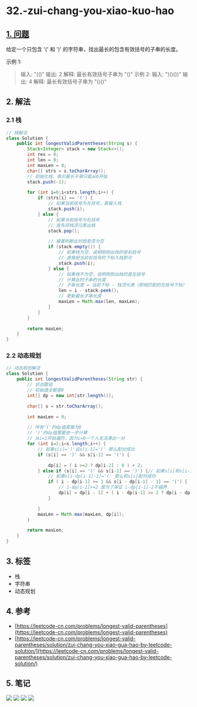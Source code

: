 # 32.-zui-chang-you-xiao-kuo-hao

## [1. 问题](https://leetcode-cn.com/problems/longest-valid-parentheses/)

给定一个只包含 '\(' 和 '\)' 的字符串，找出最长的包含有效括号的子串的长度。

示例 1:

> 输入: "\(\(\)" 输出: 2 解释: 最长有效括号子串为 "\(\)"  示例 2: 输入: "\)\(\)\(\)\)" 输出: 4 解释: 最长有效括号子串为 "\(\)\(\)"

## 2. 解法

### 2.1 栈

```java
// 栈解法
class Solution {
    public int longestValidParentheses(String s) {
        Stack<Integer> stack = new Stack<>();
        int res = 0;
        int len = 0;
        int maxLen = 0;
        char[] strs = s.toCharArray();
        // 初始化栈，表示最长子串只能从0开始
        stack.push(-1);

        for (int i=0;i<strs.length;i++) {
            if (strs[i] == '(') {
                // 如果当前括号为左括号，直接入栈
                stack.push(i);
            } else {
                // 如果当前括号为右括号
                // 首先将栈顶元素出栈
                stack.pop();

                // 接着判断此时栈是否为空
                if (stack.empty()) {
                    // 如果栈为空，说明刚刚出栈的是右括号
                    // 直接把当前右括号的下标入栈即可
                    stack.push(i);
                } else {
                    // 如果栈不为空，说明刚刚出栈的是左括号
                    // 计算此时子串的长度
                    // 子串长度 = 当前下标 - 栈顶元素（即相匹配的左括号下标）
                    len = i - stack.peek();
                    // 更新最长子串长度
                    maxLen = Math.max(len, maxLen);
                }
            }
        }

        return maxLen;
    }
}
```

### 2.2 动态规划

```java
// 动态规划解法
class Solution {
    public int longestValidParentheses(String str) {
        // 状态数组
        // 初始值全都是0
        int[] dp = new int[str.length()];

        char[] s = str.toCharArray();

        int maxLen = 0;

        // 所有'('的dp值直接为0
        // ')'的dp值需要进一步计算
        // 从i=1开始遍历，因为i=0一个人无法凑出一对
        for (int i=1;i<s.length;i++) {
            // 如果s[i]=')'且s[i-1]='(' 那么配对成功
            if (s[i] == ')' && s[i-1] == '(') {

                dp[i] = ( i >=2 ? dp[i-2] : 0 ) + 2;
            } else if (s[i] == ')' && s[i-1] == ')') {// 如果s[i]和s[i-1]都是')' 画个图缕清一下关系就成了
                // 如果s[i-dp[i-1]-1]='(' 那么和s[i]配对成功
                if ( i - dp[i-1] >= 1 && s[i - dp[i-1] - 1] == '(') {
                    // i-dp[i-1]>=2 是为了保证 i-dp[i-1]-2不越界
                    dp[i] = dp[i - 1] + ( i - dp[i-1] >= 2 ? dp[i - dp[i-1] -2] : 0) + 2;
                }

            }
            maxLen = Math.max(maxLen, dp[i]);
        }

        return maxLen;
    }
}
```

## 3. 标签

* 栈
* 字符串
* 动态规划

## 4. 参考

* [https://leetcode-cn.com/problems/longest-valid-parentheses](https://leetcode-cn.com/problems/longest-valid-parentheses)
* [https://leetcode-cn.com/problems/longest-valid-parentheses/solution/zui-chang-you-xiao-gua-hao-by-leetcode-solution/](https://leetcode-cn.com/problems/longest-valid-parentheses/solution/zui-chang-you-xiao-gua-hao-by-leetcode-solution/)

## 5. 笔记

![](https://777blog.oss-cn-shanghai.aliyuncs.com/blog%20pic/leetcode32-1.jpg) ![](https://777blog.oss-cn-shanghai.aliyuncs.com/blog%20pic/leetcode32-2.jpg) ![](https://777blog.oss-cn-shanghai.aliyuncs.com/blog%20pic/leetcode32-3.jpg) ![](https://777blog.oss-cn-shanghai.aliyuncs.com/blog%20pic/leetcode32-4.jpg)

